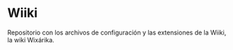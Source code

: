 # Wiiki

Repositorio con los archivos de configuración y las extensiones de la Wiiki, la wiki Wixárika.
